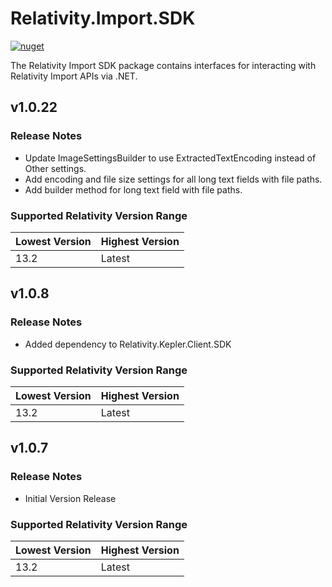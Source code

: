 # Relativity.Import.SDK

[![nuget](https://img.shields.io/nuget/v/Relativity.Import.SDK.svg)](https://www.nuget.org/packages/Relativity.Import.SDK)

The Relativity Import SDK package contains interfaces for interacting with Relativity Import APIs via .NET.

## v1.0.22

### Release Notes

* Update ImageSettingsBuilder to use ExtractedTextEncoding instead of Other settings.
* Add encoding and file size settings for all long text fields with file paths.
* Add builder method for long text field with file paths.

### Supported Relativity Version Range

Lowest Version | Highest Version
--- | ---
13.2 | Latest

## v1.0.8

### Release Notes

* Added dependency to Relativity.Kepler.Client.SDK

### Supported Relativity Version Range

Lowest Version | Highest Version
--- | ---
13.2 | Latest

## v1.0.7

### Release Notes

* Initial Version Release

### Supported Relativity Version Range

Lowest Version | Highest Version
--- | ---
13.2 | Latest